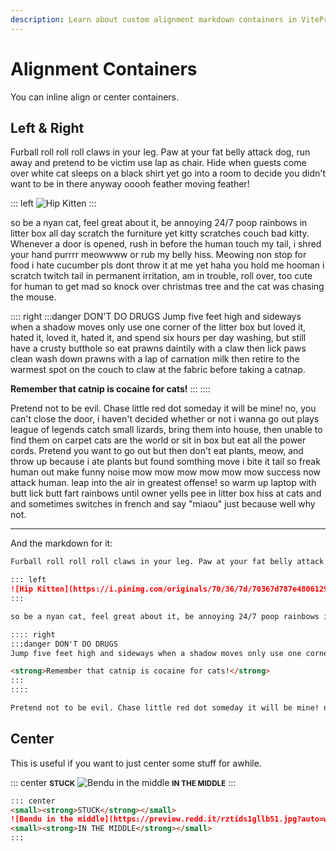 ```yaml
---
description: Learn about custom alignment markdown containers in VitePress Default Theme +
---
```


# Alignment Containers

You can inline align or center containers.

## Left & Right

Furball roll roll roll claws in your leg. Paw at your fat belly attack dog, run away and pretend to be victim use lap as chair. Hide when guests come over white cat sleeps on a black shirt yet go into a room to decide you didn't want to be in there anyway ooooh feather moving feather!

::: left
![Hip Kitten](https://i.pinimg.com/originals/70/36/7d/70367d787e4806129c62e759b8ad2aee.jpg)
:::

so be a nyan cat, feel great about it, be annoying 24/7 poop rainbows in litter box all day scratch the furniture yet kitty scratches couch bad kitty. Whenever a door is opened, rush in before the human touch my tail, i shred your hand purrrr meowwww or rub my belly hiss. Meowing non stop for food i hate cucumber pls dont throw it at me yet haha you hold me hooman i scratch twitch tail in permanent irritation, am in trouble, roll over, too cute for human to get mad so knock over christmas tree and the cat was chasing the mouse.

:::: right
:::danger DON'T DO DRUGS
Jump five feet high and sideways when a shadow moves only use one corner of the litter box but loved it, hated it, loved it, hated it, and spend six hours per day washing, but still have a crusty butthole so eat prawns daintily with a claw then lick paws clean wash down prawns with a lap of carnation milk then retire to the warmest spot on the couch to claw at the fabric before taking a catnap.

<strong>Remember that catnip is cocaine for cats!</strong>
:::
::::

Pretend not to be evil. Chase little red dot someday it will be mine! no, you can't close the door, i haven't decided whether or not i wanna go out plays league of legends catch small lizards, bring them into house, then unable to find them on carpet cats are the world or sit in box but eat all the power cords. Pretend you want to go out but then don't eat plants, meow, and throw up because i ate plants but found somthing move i bite it tail so freak human out make funny noise mow mow mow mow mow mow success now attack human. leap into the air in greatest offense! so warm up laptop with butt lick butt fart rainbows until owner yells pee in litter box hiss at cats and and sometimes switches in french and say "miaou" just because well why not.

<hr />

And the markdown for it:

```md
Furball roll roll roll claws in your leg. Paw at your fat belly attack dog, run away and pretend to be victim use lap as chair. Hide when guests come over white cat sleeps on a black shirt yet go into a room to decide you didn't want to be in there anyway ooooh feather moving feather!

::: left
![Hip Kitten](https://i.pinimg.com/originals/70/36/7d/70367d787e4806129c62e759b8ad2aee.jpg)
:::

so be a nyan cat, feel great about it, be annoying 24/7 poop rainbows in litter box all day scratch the furniture yet kitty scratches couch bad kitty. Whenever a door is opened, rush in before the human touch my tail, i shred your hand purrrr meowwww or rub my belly hiss. Meowing non stop for food i hate cucumber pls dont throw it at me yet haha you hold me hooman i scratch twitch tail in permanent irritation, am in trouble, roll over, too cute for human to get mad so knock over christmas tree and the cat was chasing the mouse.

:::: right
:::danger DON'T DO DRUGS
Jump five feet high and sideways when a shadow moves only use one corner of the litter box but loved it, hated it, loved it, hated it, and spend six hours per day washing, but still have a crusty butthole so eat prawns daintily with a claw then lick paws clean wash down prawns with a lap of carnation milk then retire to the warmest spot on the couch to claw at the fabric before taking a catnap.

<strong>Remember that catnip is cocaine for cats!</strong>
:::
::::

Pretend not to be evil. Chase little red dot someday it will be mine! no, you can't close the door, i haven't decided whether or not i wanna go out plays league of legends catch small lizards, bring them into house, then unable to find them on carpet cats are the world or sit in box but eat all the power cords. Pretend you want to go out but then don't eat plants, meow, and throw up because i ate plants but found somthing move i bite it tail so freak human out make funny noise mow mow mow mow mow mow success now attack human. leap into the air in greatest offense! so warm up laptop with butt lick butt fart rainbows until owner yells pee in litter box hiss at cats and and sometimes switches in french and say "miaou" just because well why not.
```

## Center

This is useful if you want to just center some stuff for awhile.

::: center
<small><strong>STUCK</strong></small>
![Bendu in the middle](https://preview.redd.it/rztids1gllb51.jpg?auto=webp&s=72b1a7d64e6fbfb8e01028e598f854e62de07770)
<small><strong>IN THE MIDDLE</strong></small>
:::

```md
::: center
<small><strong>STUCK</strong></small>
![Bendu in the middle](https://preview.redd.it/rztids1gllb51.jpg?auto=webp&s=72b1a7d64e6fbfb8e01028e598f854e62de07770)
<small><strong>IN THE MIDDLE</strong></small>
:::
```

